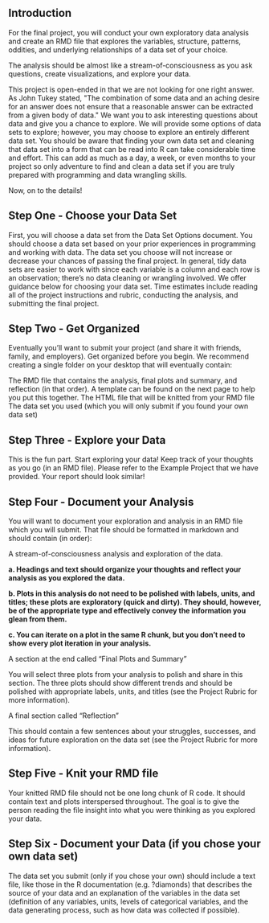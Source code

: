 ## Introduction

For the final project, you will conduct your own exploratory data analysis and create an RMD file that explores the variables, structure, patterns, oddities, and underlying relationships of a data set of your choice.

The analysis should be almost like a stream-of-consciousness as you ask questions, create visualizations, and explore your data.

This project is open-ended in that we are not looking for one right answer. As John Tukey stated, "The combination of some data and an aching desire for an answer does not ensure that a reasonable answer can be extracted from a given body of data." We want you to ask interesting questions about data and give you a chance to explore. We will provide some options of data sets to explore; however, you may choose to explore an entirely different data set. You should be aware that finding your own data set and cleaning that data set into a form that can be read into R can take considerable time and effort. This can add as much as a day, a week, or even months to your project so only adventure to find and clean a data set if you are truly prepared with programming and data wrangling skills.

Now, on to the details!

## Step One - Choose your Data Set

First, you will choose a data set from the Data Set Options document. You should choose a data set based on your prior experiences in programming and working with data. The data set you choose will not increase or decrease your chances of passing the final project. In general, tidy data sets are easier to work with since each variable is a column and each row is an observation; there’s no data cleaning or wrangling involved. We offer guidance below for choosing your data set. Time estimates include reading all of the project instructions and rubric, conducting the analysis, and submitting the final project.

## Step Two - Get Organized

Eventually you’ll want to submit your project (and share it with friends, family, and employers). Get organized before you begin. We recommend creating a single folder on your desktop that will eventually contain:

The RMD file that contains the analysis, final plots and summary, and reflection (in that order). A template can be found on the next page to help you put this together.
The HTML file that will be knitted from your RMD file
The data set you used (which you will only submit if you found your own data set)

## Step Three - Explore your Data
This is the fun part. Start exploring your data! Keep track of your thoughts as you go (in an RMD file). Please refer to the Example Project that we have provided. Your report should look similar!

## Step Four - Document your Analysis

You will want to document your exploration and analysis in an RMD file which you will submit. That file should be formatted in markdown and should contain (in order):

A stream-of-consciousness analysis and exploration of the data.

**a. Headings and text should organize your thoughts and reflect your analysis as you explored the data.**

**b. Plots in this analysis do not need to be polished with labels, units, and titles; these plots are exploratory (quick and dirty). They should, however, be of the appropriate type and effectively convey the information you glean from them.**

**c. You can iterate on a plot in the same R chunk, but you don’t need to show every plot iteration in your analysis.**

A section at the end called “Final Plots and Summary”

You will select three plots from your analysis to polish and share in this section. The three plots should show different trends and should be polished with appropriate labels, units, and titles (see the Project Rubric for more information).

A final section called “Reflection”

This should contain a few sentences about your struggles, successes, and ideas for future exploration on the data set (see the Project Rubric for more information).

## Step Five - Knit your RMD file

Your knitted RMD file should not be one long chunk of R code. It should contain text and plots interspersed throughout. The goal is to give the person reading the file insight into what you were thinking as you explored your data.

## Step Six - Document your Data (if you chose your own data set)

The data set you submit (only if you chose your own) should include a text file, like those in the R documentation (e.g. ?diamonds) that describes the source of your data and an explanation of the variables in the data set (definition of any variables, units, levels of categorical variables, and the data generating process, such as how data was collected if possible).
